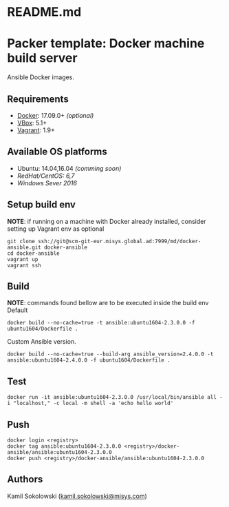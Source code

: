 # README.md
# Packer template: Docker machine build server

Ansible Docker images.

## Requirements
- [Docker](https://www.docker.com/get-docker): 17.09.0+
*(optional)*
- [VBox](http://www.oracle.com/technetwork/server-storage/virtualbox/downloads/index.html): 5.1+
- [Vagrant](https://www.vagrantup.com/downloads.html): 1.9+

## Available OS platforms
- Ubuntu: 14.04,16.04
*(comming soon)*
- *RedHat/CentOS: 6,7*
- *Windows Sever 2016*

## Setup build env
**NOTE**: if running on a machine with Docker already installed, consider setting up Vagrant env as optional 
```
git clone ssh://git@scm-git-eur.misys.global.ad:7999/md/docker-ansible.git docker-ansible
cd docker-ansible
vagrant up
vagrant ssh
```

## Build
**NOTE**: commands found bellow are to be executed inside the build env
Default
```
docker build --no-cache=true -t ansible:ubuntu1604-2.3.0.0 -f ubuntu1604/Dockerfile .
```
Custom Ansible version.
```
docker build --no-cache=true --build-arg ansible_version=2.4.0.0 -t ansible:ubuntu1604-2.4.0.0 -f ubuntu1604/Dockerfile .
```

## Test
```
docker run -it ansible:ubuntu1604-2.3.0.0 /usr/local/bin/ansible all -i "localhost," -c local -m shell -a 'echo hello world'
```

## Push
```
docker login <registry>
docker tag ansible:ubuntu1604-2.3.0.0 <registry>/docker-ansible/ansible:ubuntu1604-2.3.0.0
docker push <registry>/docker-ansible/ansible:ubuntu1604-2.3.0.0
```

## Authors
Kamil Sokolowski (<kamil.sokolowski@misys.com>)
